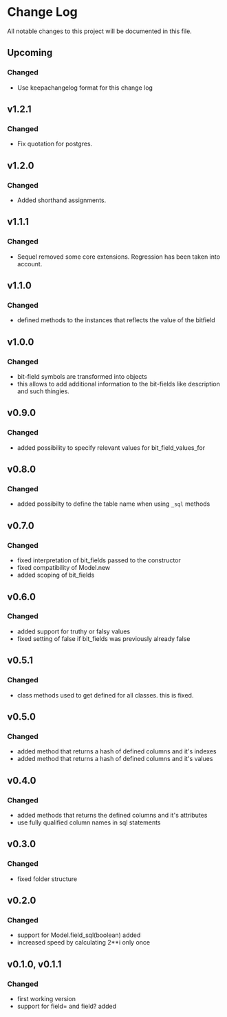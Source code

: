 # Change Log
All notable changes to this project will be documented in this file.

## Upcoming
### Changed
- Use keepachangelog format for this change log

## v1.2.1
### Changed
- Fix quotation for postgres.

## v1.2.0
### Changed
- Added shorthand assignments.

## v1.1.1
### Changed
- Sequel removed some core extensions. Regression has been taken into account.

## v1.1.0
### Changed
- defined methods to the instances that reflects the value of the bitfield

## v1.0.0
### Changed
- bit-field symbols are transformed into objects
- this allows to add additional information to the bit-fields like description and such thingies.

## v0.9.0
### Changed
- added possibility to specify relevant values for bit_field_values_for

## v0.8.0
### Changed
- added possibilty to define the table name when using `_sql` methods

## v0.7.0
### Changed
- fixed interpretation of bit_fields passed to the constructor
- fixed compatibility of Model.new
- added scoping of bit_fields

## v0.6.0
### Changed
- added support for truthy or falsy values
- fixed setting of false if bit_fields was previously already false

## v0.5.1
### Changed
- class methods used to get defined for all classes. this is fixed.

## v0.5.0
### Changed
- added method that returns a hash of defined columns and it's indexes
- added method that returns a hash of defined columns and it's values

## v0.4.0
### Changed
- added methods that returns the defined columns and it's attributes
- use fully qualified column names in sql statements

## v0.3.0
### Changed
- fixed folder structure

## v0.2.0
### Changed
- support for Model.field_sql(boolean) added
- increased speed by calculating 2**i only once

## v0.1.0, v0.1.1
### Changed
- first working version
- support for field= and field? added
